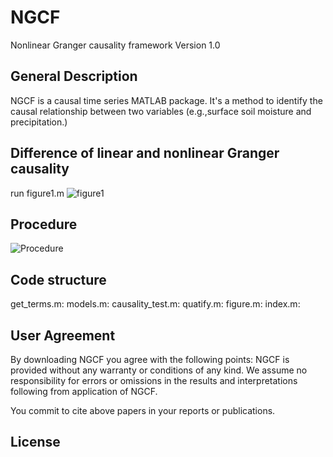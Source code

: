 # NGCF
Nonlinear Granger causality framework Version 1.0

## General Description

NGCF is a causal time series MATLAB package. It's a method to identify the causal relationship between two variables (e.g.,surface soil moisture and precipitation.) 

## Difference of linear and nonlinear Granger causality

run figure1.m
![figure1](https://github.com/leelew/NGCF/blob/master/Figure/Figure1.png)

## Procedure

![Procedure](https://github.com/leelew/NGCF/blob/master/Figure/Figure2.png)

## Code structure

get_terms.m: 
models.m:
causality_test.m:
quatify.m:
figure.m:
index.m:

## User Agreement

By downloading NGCF you agree with the following points: NGCF is provided without any warranty or conditions of any kind. We assume no responsibility for errors or omissions in the results and interpretations following from application of NGCF.

You commit to cite above papers in your reports or publications.

## License




